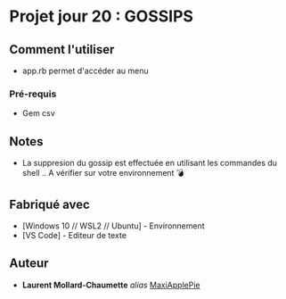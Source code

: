 # Projet jour 20 : GOSSIPS


## Comment l'utiliser

 - app.rb permet d'accéder au menu


### Pré-requis

- Gem csv


## Notes

- La suppresion du gossip est effectuée en utilisant les commandes du shell .. A vérifier sur votre environnement 💣


## Fabriqué avec

* [Windows 10 // WSL2 // Ubuntu] - Environnement
* [VS Code] - Editeur de texte


## Auteur

* **Laurent Mollard-Chaumette** _alias_ [MaxiApplePie](https://github.com/MaxiApplePie)